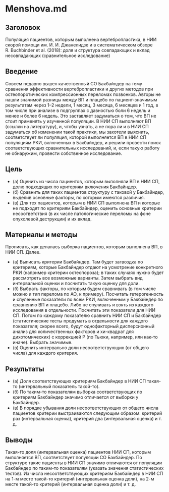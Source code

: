 # Menshova.md

## Заголовок

Популяция пациентов, которым выполнена вертебропластика, в НИИ скорой помощи им. И. И. Джанелидзе и в систематическом обзоре R. Buchbinder et al. (2018): доля и структура совпадающих и вклад несовпадающих (сравнительное исследование)

## Введение

Совсем недавно вышел качественный СО Бакбайндер на тему сравнения эффективности вертебропластики и других методов при остеопоротических компрессионных переломах позвонков. Авторы не нашли значимой разницы между ВП и плацебо по пациент-значимым результатам через 1–2 недели, 1 месяц, 3 месяца, 6 месяцев и 1 год, в том числе при анализе в подгруппах с давностью боли 6 недель и менее и более 6 недель. Это заставляет задуматься о том, что ВП не стоит применять у изученной популяции. В НИИ СП выполняют ВП (ссылки на литературу), и, чтобы узнать, а не пора ли и в НИИ СП задуматься об изменении такой практики, мы захотели выяснить, соответствует ли популяция, которой выполняется ВП в НИИ СП популяциям РКИ, включенных в Бакбайндер, и решили провести поиск соответствующих сравнительных исследований, и, если такую работу не обнаружим, провести собственное исследование.

## Цель

* (а) Оценить из числа пациентов, которым выполняли ВП в НИИ СП, долю подходящих по критериям включения Бакбайндер.
* (б) Сравнить для таких пациентов структуру с таковой у Бакбайндер, выделив основные факторы, по которым имеются различия.
* (в) Для тех пациентов, которым в НИИ СП выполнена ВП и которые не подходят по критериям Бакбайндер, оценить основные критерии несоответствия (в их числе патологические переломы на фоне опухолевой деструкции) и их вклад.

## Материалы и методы

Прописать, как делалась выборка пациентов, которым выполнена ВП, в НИИ СП. Далее.

* (а) Выписать критерии Бакбайндер. Там будет загвоздка по критериям, которые Бакбайндер отдают на усмотрение конкретного РКИ (например критерии остеопороза); в таких случаях нужно будет рассмотреть все возможные варианты. Затем выбрать вид интервальной оценки и посчитать такую оценку для доли.
* (б) Выбрать факторы, по которым будем сравнивать (в том числе можно и тип перелома по AO, к примеру). Посчитать гетерогенность и спуленные показатели по всем РКИ, включенным у Бакбайндер по сравнению ВП и плацебо. Либо не спуливать и взять из каждого исследования в отдельности. Посчитать эти показатели для НИИ СП. Потом по каждому показателю сравнить НИИ СП и Бакбайндер (статистические тесты продумать в отдельности для каждого показателя; скорее всего, будут однофакторный дисперсионный анализ для количественных факторов и хи-квадрат для дихотомических) с коррекцией P (по Тьюки, например, или как-то иначе). Выбрать значимые.
* (в) Оценить интервально доли несоответствующих (от общего числа) для каждого критерия.

## Результаты

* (а) Доля соответствующих критериям Бакбайндер в НИИ СП такая-то (интервальный показатель такой-то).
* (б) По таким-то показателям выборка соответствующих по критериям Бакбайндер значимо отличается от выборки у Бакбайндер.
* (в) В порядке убывания доли несоответствующих от общего числа пациентов критерии выстраиваются следующим образом: критерий раз (интервальная оценка), критерий два (интервальная оценка) и т. д.

## Выводы

Такая-то доля (интервальная оценка) пациентов НИИ СП, которым выполняется ВП, соответствует популяции СО Бакбайндер. По структуре такие пациенты в НИИ СП значимо отличаются от популяции Бакбайндер по таким-то показателям (указать значения статистических тестов). Из числа несоответствующих критериям Бакбайндер в НИИ СП на 1-м месте такой-то критерий (интервальная оценка доли), на 2-м месте такой-то критерий (интервальная оценка доли) и т. д.